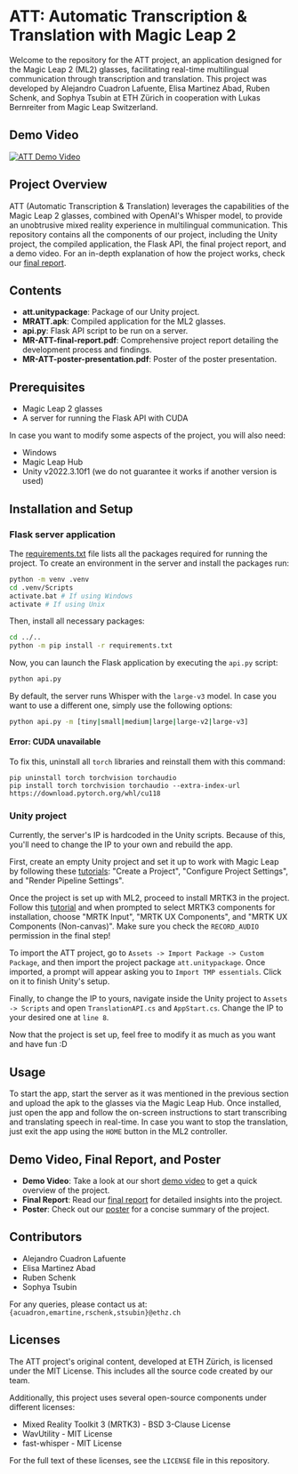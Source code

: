 # ATT: Automatic Transcription & Translation with Magic Leap 2

Welcome to the repository for the ATT project, an application designed for the Magic Leap 2 (ML2) glasses, facilitating real-time multilingual communication through transcription and translation. This project was developed by Alejandro Cuadron Lafuente, Elisa Martinez Abad, Ruben Schenk, and Sophya Tsubin at ETH Zürich in cooperation with Lukas Bernreiter from Magic Leap Switzerland.

## Demo Video

[![ATT Demo Video](https://img.youtube.com/vi/7M1DDJBEqbE/0.jpg)](https://www.youtube.com/watch?v=7M1DDJBEqbE)

## Project Overview

ATT (Automatic Transcription & Translation) leverages the capabilities of the Magic Leap 2 glasses, combined with OpenAI's Whisper model, to provide an unobtrusive mixed reality experience in multilingual communication. This repository contains all the components of our project, including the Unity project, the compiled application, the Flask API, the final project report, and a demo video. For an in-depth explanation of how the project works, check our [final report](./MR-ATT-final-report.pdf).

## Contents

- **att.unitypackage**: Package of our Unity project.
- **MRATT.apk**: Compiled application for the ML2 glasses.
- **api.py**: Flask API script to be run on a server.
- **MR-ATT-final-report.pdf**: Comprehensive project report detailing the development process and findings.
- **MR-ATT-poster-presentation.pdf**: Poster of the poster presentation.

## Prerequisites

- Magic Leap 2 glasses
- A server for running the Flask API with CUDA

In case you want to modify some aspects of the project, you will also need:
- Windows
- Magic Leap Hub
- Unity v2022.3.10f1 (we do not guarantee it works if another version is used)

## Installation and Setup

### Flask server application
The [requirements.txt](requirements.txt) file lists all the packages required for running the project. To create an environment in the server and install the packages run:

```bash
python -m venv .venv
cd .venv/Scripts
activate.bat # If using Windows
activate # If using Unix
```

Then, install all necessary packages:

```bash
cd ../..
python -m pip install -r requirements.txt
```

Now, you can launch the Flask application by executing the `api.py` script:

```bash
python api.py
```

By default, the server runs Whisper with the `large-v3` model. In case you want to use a different one, simply use the following options:
```bash
python api.py -m [tiny|small|medium|large|large-v2|large-v3]
```

#### Error: CUDA unavailable
To fix this, uninstall all `torch` libraries and reinstall them with this command:
```
pip uninstall torch torchvision torchaudio
pip install torch torchvision torchaudio --extra-index-url https://download.pytorch.org/whl/cu118
```

### Unity project

Currently, the server's IP is hardcoded in the Unity scripts. Because of this, you'll need to change the IP to your own and rebuild the app.

First, create an empty Unity project and set it up to work with Magic Leap by following these [tutorials](https://developer-docs.magicleap.cloud/docs/guides/unity/getting-started/unity-getting-started/): "Create a Project", "Configure Project Settings", and "Render Pipeline Settings".

Once the project is set up with ML2, proceed to install MRTK3 in the project. Follow this [tutorial](https://developer-docs.magicleap.cloud/docs/guides/third-party/mrtk3/mrtk3-new-project/) and when prompted to select MRTK3 components for installation, choose "MRTK Input", "MRTK UX Components", and "MRTK UX Components (Non-canvas)". Make sure you check the `RECORD_AUDIO` permission in the final step!

To import the ATT project, go to `Assets -> Import Package -> Custom Package`, and then import the project package `att.unitypackage`. Once imported, a prompt will appear asking you to `Import TMP essentials`. Click on it to finish Unity's setup.

Finally, to change the IP to yours, navigate inside the Unity project to `Assets -> Scripts` and open `TranslationAPI.cs` and `AppStart.cs`. Change the IP to your desired one at `line 8`.

Now that the project is set up, feel free to modify it as much as you want and have fun :D

## Usage

To start the app, start the server as it was mentioned in the previous section and upload the apk to the glasses via the Magic Leap Hub. Once installed, just open the app and follow the on-screen instructions to start transcribing and translating speech in real-time. In case you want to stop the translation, just exit the app using the `HOME` button in the ML2 controller.

## Demo Video, Final Report, and Poster

- **Demo Video**: Take a look at our short [demo video](https://youtu.be/7M1DDJBEqbE) to get a quick overview of the project.
- **Final Report**: Read our [final report](./MR-ATT-final-report.pdf) for detailed insights into the project.
- **Poster**: Check out our [poster](./MR-ATT-poster-presentation.pdf) for a concise summary of the project.

## Contributors

- Alejandro Cuadron Lafuente
- Elisa Martinez Abad
- Ruben Schenk
- Sophya Tsubin

For any queries, please contact us at: `{acuadron,emartine,rschenk,stsubin}@ethz.ch`

## Licenses

The ATT project's original content, developed at ETH Zürich, is licensed under the MIT License. This includes all the source code created by our team.

Additionally, this project uses several open-source components under different licenses:
- Mixed Reality Toolkit 3 (MRTK3) - BSD 3-Clause License
- WavUtility - MIT License
- fast-whisper - MIT License

For the full text of these licenses, see the `LICENSE` file in this repository.
